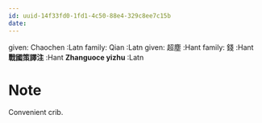 ```yaml
---
id: uuid-14f33fd0-1fd1-4c50-88e4-329c8ee7c15b
date: 
---
```


given: Chaochen :Latn
family: Qian :Latn
given: 超塵 :Hant
family: 錢 :Hant
**戰國策譯注** :Hant
**Zhanguoce yizhu** :Latn
# Note
Convenient crib.